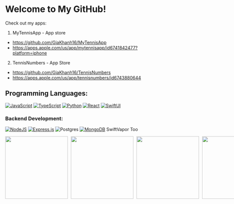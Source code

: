 # Welcome to My GitHub!

Check out my apps:

1. MyTennisApp - App store
- https://github.com/GiaKhanh16/MyTennisApp
- https://apps.apple.com/us/app/mytennisapp/id6741842477?platform=iphone

2. TennisNumbers - App Store
- https://github.com/GiaKhanh16/TennisNumbers
- https://apps.apple.com/us/app/tennisnumbers/id6743880644

## Programming Languages:


[![JavaScript](https://img.shields.io/badge/JavaScript-F7DF1E?logo=javascript&logoColor=000)](#)
[![TypeScript](https://img.shields.io/badge/TypeScript-3178C6?logo=typescript&logoColor=fff)](#)
[![Python](https://img.shields.io/badge/Python-3776AB?logo=python&logoColor=fff)](#)
[![React](https://img.shields.io/badge/React-%2320232a.svg?logo=react&logoColor=%2361DAFB)](#)
[![SwiftUI](https://img.shields.io/badge/Swift-F54A2A?logo=swift&logoColor=white)](#)

### Backend Development:

[![NodeJS](https://img.shields.io/badge/Node.js-6DA55F?logo=node.js&logoColor=white)](#)
[![Express.js](https://img.shields.io/badge/Express.js-%23404d59.svg?logo=express&logoColor=%2361DAFB)](#)
![Postgres](https://img.shields.io/badge/postgres-%23316192.svg?logo=postgresql&logoColor=white)
[![MongoDB](https://img.shields.io/badge/MongoDB-%234ea94b.svg?logo=mongodb&logoColor=white)](#)
SwiftVapor Too

<div style="display: flex; flex-direction: row; gap: 10px;">
  <img src="https://github.com/user-attachments/assets/3ba49b3f-d445-4f18-90ba-870911a9f059" style="width: 200px; height: auto;" />
   <img src="https://github.com/user-attachments/assets/6fc0dedd-23fb-469e-847f-b70afc5e70e8" style="width: 200px; height: auto;" />
   <img src="https://github.com/user-attachments/assets/5a4b32ca-688a-45ad-a398-f6d8a87a4b37" style="width: 200px; height: auto;" />
   <img src="https://github.com/user-attachments/assets/85adcde0-916f-46ce-a4c5-0c2b6d0230aa" style="width: 200px; height: auto;" />
</div>
